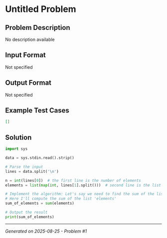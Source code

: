 # Untitled Problem

## Problem Description
No description available

## Input Format
Not specified

## Output Format
Not specified

## Example Test Cases
```json
[]
```

## Solution
```python
import sys

data = sys.stdin.read().strip()

# Parse the input
lines = data.split('\n')

n = int(lines[0])  # the first line is the number of elements
elements = list(map(int, lines[1].split()))  # second line is the list of elements

# Implement the algorithm: Let's say we need to find the sum of the list as part of our problem
# Here I'll compute the sum of the list 'elements'
sum_of_elements = sum(elements)

# Output the result
print(sum_of_elements)
```

---
*Generated on 2025-08-25 - Problem #1*